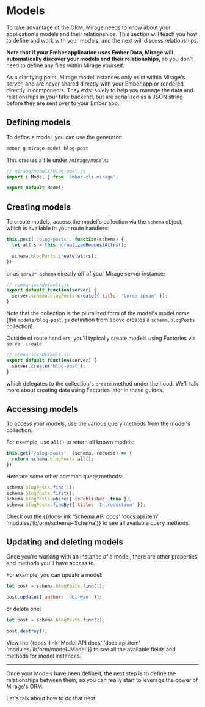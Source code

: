 # Models

To take advantage of the ORM, Mirage needs to know about your application's models and their relationships. This section will teach you how to define and work with your models, and the next will discuss relationships.

**Note that if your Ember application uses Ember Data, Mirage will automatically discover your models and their relationships**, so you don’t need to define any files within Mirage yourself.

As a clarifying point, Mirage model instances only exist within Mirage's server, and are never shared directly with your Ember app or rendered directly in components. They exist solely to help you manage the data and relationships in your fake backend, but are serialized as a JSON string before they are sent over to your Ember app.

## Defining models

To define a model, you can use the generator:

```sh
ember g mirage-model blog-post
```

This creates a file under `/mirage/models`:

```js
// mirage/models/blog-post.js
import { Model } from 'ember-cli-mirage';

export default Model;
```

## Creating models

To create models, access the model's collection via the `schema` object, which is available in your route handlers:

```js
this.post('/blog-posts', function(schema) {
  let attrs = this.normalizedRequestAttrs();

  schema.blogPosts.create(attrs);
});
```

or as `server.schema` directly off of your Mirage server instance:

```js
// scenarios/default.js
export default function(server) {
  server.schema.blogPosts.create({ title: 'Lorem ipsum' });
}
```

Note that the collection is the pluralized form of the model's model name (the `models/blog-post.js` definition from above creates a `schema.blogPosts` collection).

Outside of route handlers, you'll typically create models using Factories via `server.create`

```js
// scenarios/default.js
export default function(server) {
  server.create('blog-post');
}
```

which delegates to the collection's `create` method under the hood. We'll talk more about creating data using Factories later in these guides.


## Accessing models

To access your models, use the various query methods from the model's collection.

For example, use `all()` to return all known models:

```js
this.get('/blog-posts', (schema, request) => {
  return schema.blogPosts.all();
});
```

Here are some other common query methods:

```js
schema.blogPosts.find(1);
schema.blogPosts.first();
schema.blogPosts.where({ isPublished: true });
schema.blogPosts.findBy({ title: 'Introduction' });
```

Check out the {{docs-link 'Schema API docs' 'docs.api.item' 'modules/lib/orm/schema~Schema'}} to see all available query methods.


## Updating and deleting models

Once you're working with an instance of a model, there are other properties and methods you'll have access to.

For example, you can update a model:

```js
let post = schema.blogPosts.find(1);

post.update({ author: 'Obi-Wan' });
```

or delete one:

```js
let post = schema.blogPosts.find(2);

post.destroy();
```

View the {{docs-link 'Model API docs' 'docs.api.item' 'modules/lib/orm/model~Model'}} to see all the available fields and methods for model instances.

---

Once your Models have been defined, the next step is to define the relationships between them, so you can really start to leverage the power of Mirage's ORM.

Let's talk about how to do that next.
